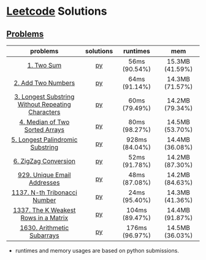 # [Leetcode](https://leetcode.com/) Solutions
## [Problems](https://leetcode.com/problemset/all/)
| problems | solutions | runtimes | mem |
| :------: | :-------: | :------: | :-: |
| [1. Two Sum](https://leetcode.com/problems/two-sum)                                                                                 | [py](./problems/p0001.py) |   56ms (90.54%) |  15.3MB (41.59%)  |
| [2. Add Two Numbers](https://leetcode.com/problems/add-two-numbers)                                                                 | [py](./problems/p0002.py) |   64ms (91.14%) |  14.3MB (71.57%)  |
| [3. Longest Substring Without Repeating Characters](https://leetcode.com/problems/longest-substring-without-repeating-characters)   | [py](./problems/p0003.py) |   60ms (79.49%) |  14.2MB (79.34%)  |
| [4. Median of Two Sorted Arrays](https://leetcode.com/problems/median-of-two-sorted-arrays)                                         | [py](./problems/p0004.py) |   80ms (98.27%) |  14.5MB (53.70%)  |
| [5. Longest Palindromic Substring](https://leetcode.com/problems/longest-palindromic-substring)                                     | [py](./problems/p0005.py) |  928ms (84.04%) |  14.4MB (36.08%)  |
| [6. ZigZag Conversion](https://leetcode.com/problems/zigzag-conversion)                                                             | [py](./problems/p0006.py) |   52ms (91.78%) |  14.2MB (87.30%)  |
| [929. Unique Email Addresses](https://leetcode.com/problems/unique-email-addresses)                                                 | [py](./problems/p0929.py) |   48ms (87.08%) |  14.2MB (84.63%)  |
| [1137. N-th Tribonacci Number](https://leetcode.com/problems/n-th-tribonacci-number)                                                | [py](./problems/p1137.py) |   24ms (95.40%) |  14.3MB (41.36%)  |
| [1337. The K Weakest Rows in a Matrix](https://leetcode.com/problems/the-k-weakest-rows-in-a-matrix)                                | [py](./problems/p1337.py) |  104ms (89.47%) |  14.4MB (91.87%)  |
| [1630. Arithmetic Subarrays](https://leetcode.com/problems/arithmetic-subarrays)                                                    | [py](./problems/p1630.py) |  176ms (96.97%) |  14.5MB (36.03%)  |
* runtimes and memory usages are based on python submissions.

